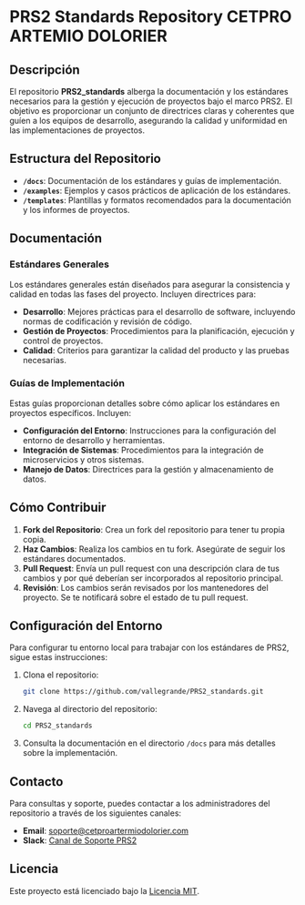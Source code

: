 # PRS2 Standards Repository CETPRO ARTEMIO DOLORIER 

## Descripción

El repositorio **PRS2_standards** alberga la documentación y los estándares necesarios para la gestión y ejecución de proyectos bajo el marco PRS2. El objetivo es proporcionar un conjunto de directrices claras y coherentes que guíen a los equipos de desarrollo, asegurando la calidad y uniformidad en las implementaciones de proyectos.

## Estructura del Repositorio

- **`/docs`**: Documentación de los estándares y guías de implementación.
- **`/examples`**: Ejemplos y casos prácticos de aplicación de los estándares.
- **`/templates`**: Plantillas y formatos recomendados para la documentación y los informes de proyectos.

## Documentación

### Estándares Generales

Los estándares generales están diseñados para asegurar la consistencia y calidad en todas las fases del proyecto. Incluyen directrices para:

- **Desarrollo**: Mejores prácticas para el desarrollo de software, incluyendo normas de codificación y revisión de código.
- **Gestión de Proyectos**: Procedimientos para la planificación, ejecución y control de proyectos.
- **Calidad**: Criterios para garantizar la calidad del producto y las pruebas necesarias.

### Guías de Implementación

Estas guías proporcionan detalles sobre cómo aplicar los estándares en proyectos específicos. Incluyen:

- **Configuración del Entorno**: Instrucciones para la configuración del entorno de desarrollo y herramientas.
- **Integración de Sistemas**: Procedimientos para la integración de microservicios y otros sistemas.
- **Manejo de Datos**: Directrices para la gestión y almacenamiento de datos.

## Cómo Contribuir

1. **Fork del Repositorio**: Crea un fork del repositorio para tener tu propia copia.
2. **Haz Cambios**: Realiza los cambios en tu fork. Asegúrate de seguir los estándares documentados.
3. **Pull Request**: Envía un pull request con una descripción clara de tus cambios y por qué deberían ser incorporados al repositorio principal.
4. **Revisión**: Los cambios serán revisados por los mantenedores del proyecto. Se te notificará sobre el estado de tu pull request.

## Configuración del Entorno

Para configurar tu entorno local para trabajar con los estándares de PRS2, sigue estas instrucciones:

1. Clona el repositorio:
    ```bash
    git clone https://github.com/vallegrande/PRS2_standards.git
    ```
2. Navega al directorio del repositorio:
    ```bash
    cd PRS2_standards
    ```
3. Consulta la documentación en el directorio `/docs` para más detalles sobre la implementación.

## Contacto

Para consultas y soporte, puedes contactar a los administradores del repositorio a través de los siguientes canales:

- **Email**: soporte@cetproartermiodolorier.com
- **Slack**: [Canal de Soporte PRS2](https://cetproartermiodolorier)

## Licencia

Este proyecto está licenciado bajo la [Licencia MIT](LICENSE).

